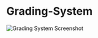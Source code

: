 # Grading-System
![Grading System Screenshot](https://res.cloudinary.com/dljgkzwfz/image/upload/v1694506065/Github%20ReadMe%20Screenshots/Screenshot_92_qojvog.png)
